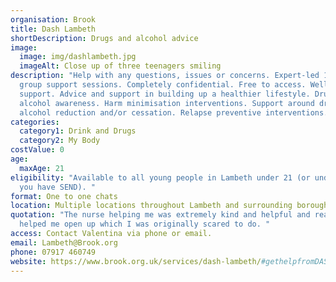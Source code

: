 ```yaml
---
organisation: Brook
title: Dash Lambeth
shortDescription: Drugs and alcohol advice
image:
  image: img/dashlambeth.jpg
  imageAlt: Close up of three teenagers smiling
description: "Help with any questions, issues or concerns. Expert-led 1-2-1 and
  group support sessions. Completely confidential. Free to access. Wellbeing
  support. Advice and support in building up a healthier lifestyle. Drugs and
  alcohol awareness. Harm minimisation interventions. Support around drugs and
  alcohol reduction and/or cessation. Relapse preventive interventions. "
categories:
  category1: Drink and Drugs
  category2: My Body
costValue: 0
age:
  maxAge: 21
eligibility: "Available to all young people in Lambeth under 21 (or under 25 if
  you have SEND). "
format: One to one chats
location: Multiple locations throughout Lambeth and surrounding boroughs.
quotation: "The nurse helping me was extremely kind and helpful and really
  helped me open up which I was originally scared to do. "
access: Contact Valentina via phone or email.
email: Lambeth@Brook.org
phone: 07917 460749
website: https://www.brook.org.uk/services/dash-lambeth/#gethelpfromDASH
---
```

